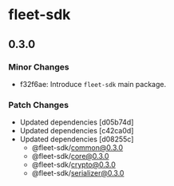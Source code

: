 # fleet-sdk

## 0.3.0

### Minor Changes

- f32f6ae: Introduce `fleet-sdk` main package.

### Patch Changes

- Updated dependencies [d05b74d]
- Updated dependencies [c42ca0d]
- Updated dependencies [d08255c]
  - @fleet-sdk/common@0.3.0
  - @fleet-sdk/core@0.3.0
  - @fleet-sdk/crypto@0.3.0
  - @fleet-sdk/serializer@0.3.0
